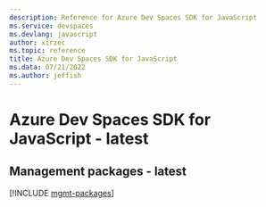 ```yaml
---
description: Reference for Azure Dev Spaces SDK for JavaScript
ms.service: devspaces
ms.devlang: javascript
author: xirzec
ms.topic: reference
title: Azure Dev Spaces SDK for JavaScript
ms.data: 07/21/2022
ms.author: jeffish
---
```

# Azure Dev Spaces SDK for JavaScript - latest

## Management packages - latest
[!INCLUDE [mgmt-packages](dev-spaces-mgmt-index.md)]